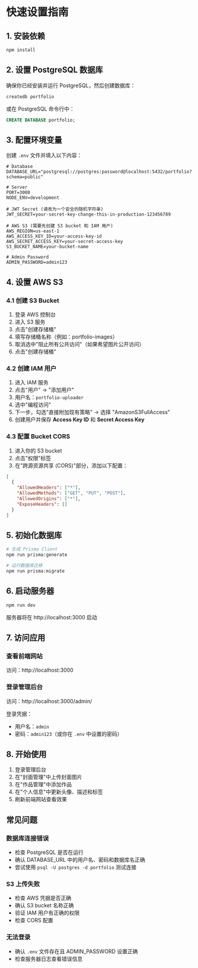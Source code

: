 # 快速设置指南

## 1. 安装依赖

```bash
npm install
```

## 2. 设置 PostgreSQL 数据库

确保你已经安装并运行 PostgreSQL，然后创建数据库：

```bash
createdb portfolio
```

或在 PostgreSQL 命令行中：

```sql
CREATE DATABASE portfolio;
```

## 3. 配置环境变量

创建 `.env` 文件并填入以下内容：

```env
# Database
DATABASE_URL="postgresql://postgres:password@localhost:5432/portfolio?schema=public"

# Server
PORT=3000
NODE_ENV=development

# JWT Secret (请改为一个安全的随机字符串)
JWT_SECRET=your-secret-key-change-this-in-production-123456789

# AWS S3 (需要先创建 S3 bucket 和 IAM 用户)
AWS_REGION=us-east-1
AWS_ACCESS_KEY_ID=your-access-key-id
AWS_SECRET_ACCESS_KEY=your-secret-access-key
S3_BUCKET_NAME=your-bucket-name

# Admin Password
ADMIN_PASSWORD=admin123
```

## 4. 设置 AWS S3

### 4.1 创建 S3 Bucket

1. 登录 AWS 控制台
2. 进入 S3 服务
3. 点击"创建存储桶"
4. 填写存储桶名称（例如：portfolio-images）
5. 取消选中"阻止所有公共访问"（如果希望图片公开访问）
6. 点击"创建存储桶"

### 4.2 创建 IAM 用户

1. 进入 IAM 服务
2. 点击"用户" -> "添加用户"
3. 用户名：`portfolio-uploader`
4. 选中"编程访问"
5. 下一步，勾选"直接附加现有策略" -> 选择 "AmazonS3FullAccess"
6. 创建用户并保存 **Access Key ID** 和 **Secret Access Key**

### 4.3 配置 Bucket CORS

1. 进入你的 S3 bucket
2. 点击"权限"标签
3. 在"跨源资源共享 (CORS)"部分，添加以下配置：

```json
[
  {
    "AllowedHeaders": ["*"],
    "AllowedMethods": ["GET", "PUT", "POST"],
    "AllowedOrigins": ["*"],
    "ExposeHeaders": []
  }
]
```

## 5. 初始化数据库

```bash
# 生成 Prisma Client
npm run prisma:generate

# 运行数据库迁移
npm run prisma:migrate
```

## 6. 启动服务器

```bash
npm run dev
```

服务器将在 http://localhost:3000 启动

## 7. 访问应用

### 查看前端网站
访问：http://localhost:3000

### 登录管理后台
访问：http://localhost:3000/admin/

登录凭据：
- 用户名：`admin`
- 密码：`admin123`（或你在 `.env` 中设置的密码）

## 8. 开始使用

1. 登录管理后台
2. 在"封面管理"中上传封面图片
3. 在"作品管理"中添加作品
4. 在"个人信息"中更新头像、描述和标签
5. 刷新前端网站查看效果

## 常见问题

### 数据库连接错误
- 检查 PostgreSQL 是否在运行
- 确认 DATABASE_URL 中的用户名、密码和数据库名正确
- 尝试使用 `psql -U postgres -d portfolio` 测试连接

### S3 上传失败
- 检查 AWS 凭据是否正确
- 确认 S3 bucket 名称正确
- 验证 IAM 用户有正确的权限
- 检查 CORS 配置

### 无法登录
- 确认 `.env` 文件存在且 ADMIN_PASSWORD 设置正确
- 检查服务器日志查看错误信息

